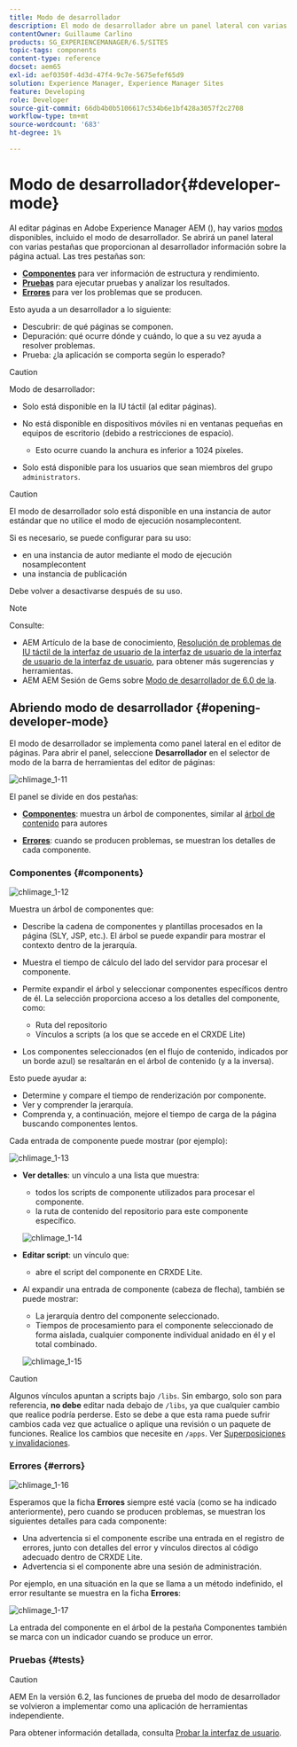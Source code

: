 ```yaml
---
title: Modo de desarrollador
description: El modo de desarrollador abre un panel lateral con varias pestañas que proporcionan al desarrollador información sobre la página actual.
contentOwner: Guillaume Carlino
products: SG_EXPERIENCEMANAGER/6.5/SITES
topic-tags: components
content-type: reference
docset: aem65
exl-id: aef0350f-4d3d-47f4-9c7e-5675efef65d9
solution: Experience Manager, Experience Manager Sites
feature: Developing
role: Developer
source-git-commit: 66db4b0b5106617c534b6e1bf428a3057f2c2708
workflow-type: tm+mt
source-wordcount: '683'
ht-degree: 1%

---
```


# Modo de desarrollador{#developer-mode}

Al editar páginas en Adobe Experience Manager AEM (), hay varios [modos](/help/sites-authoring/author-environment-tools.md#modestouchoptimizedui) disponibles, incluido el modo de desarrollador. Se abrirá un panel lateral con varias pestañas que proporcionan al desarrollador información sobre la página actual. Las tres pestañas son:

* **[Componentes](#components)** para ver información de estructura y rendimiento.
* **[Pruebas](#tests)** para ejecutar pruebas y analizar los resultados.
* **[Errores](#errors)** para ver los problemas que se producen.

Esto ayuda a un desarrollador a lo siguiente:

* Descubrir: de qué páginas se componen.
* Depuración: qué ocurre dónde y cuándo, lo que a su vez ayuda a resolver problemas.
* Prueba: ¿la aplicación se comporta según lo esperado?

>[!CAUTION]
>
>Modo de desarrollador:
>
>* Solo está disponible en la IU táctil (al editar páginas).
>* No está disponible en dispositivos móviles ni en ventanas pequeñas en equipos de escritorio (debido a restricciones de espacio).
>
>   * Esto ocurre cuando la anchura es inferior a 1024 píxeles.
>* Solo está disponible para los usuarios que sean miembros del grupo `administrators`.

>[!CAUTION]
>
>El modo de desarrollador solo está disponible en una instancia de autor estándar que no utilice el modo de ejecución nosamplecontent.
>
>Si es necesario, se puede configurar para su uso:
>
>* en una instancia de autor mediante el modo de ejecución nosamplecontent
>* una instancia de publicación
>
>Debe volver a desactivarse después de su uso.

>[!NOTE]
>
>Consulte:
>
>* AEM Artículo de la base de conocimiento, [Resolución de problemas de IU táctil de la interfaz de usuario de la interfaz de usuario de la interfaz de usuario de la interfaz de usuario](https://helpx.adobe.com/experience-manager/kb/troubleshooting-aem-touchui-issues.html), para obtener más sugerencias y herramientas.
>* AEM AEM Sesión de Gems sobre [Modo de desarrollador de 6.0 de la](https://experienceleague.adobe.com/docs/events/experience-manager-gems-recordings/gems2014/aem-developer-mode.html).
>

## Abriendo modo de desarrollador {#opening-developer-mode}

El modo de desarrollador se implementa como panel lateral en el editor de páginas. Para abrir el panel, seleccione **Desarrollador** en el selector de modo de la barra de herramientas del editor de páginas:

![chlimage_1-11](assets/chlimage_1-11.png)

El panel se divide en dos pestañas:

* **[Componentes](/help/sites-developing/developer-mode.md#components)**: muestra un árbol de componentes, similar al [árbol de contenido](/help/sites-authoring/author-environment-tools.md#content-tree) para autores

* **[Errores](/help/sites-developing/developer-mode.md#errors)**: cuando se producen problemas, se muestran los detalles de cada componente.

### Componentes {#components}

![chlimage_1-12](assets/chlimage_1-12.png)

Muestra un árbol de componentes que:

* Describe la cadena de componentes y plantillas procesados en la página (SLY, JSP, etc.). El árbol se puede expandir para mostrar el contexto dentro de la jerarquía.
* Muestra el tiempo de cálculo del lado del servidor para procesar el componente.
* Permite expandir el árbol y seleccionar componentes específicos dentro de él. La selección proporciona acceso a los detalles del componente, como:

   * Ruta del repositorio
   * Vínculos a scripts (a los que se accede en el CRXDE Lite)

* Los componentes seleccionados (en el flujo de contenido, indicados por un borde azul) se resaltarán en el árbol de contenido (y a la inversa).

Esto puede ayudar a:

* Determine y compare el tiempo de renderización por componente.
* Ver y comprender la jerarquía.
* Comprenda y, a continuación, mejore el tiempo de carga de la página buscando componentes lentos.

Cada entrada de componente puede mostrar (por ejemplo):

![chlimage_1-13](assets/chlimage_1-13.png)

* **Ver detalles**: un vínculo a una lista que muestra:

   * todos los scripts de componente utilizados para procesar el componente.
   * la ruta de contenido del repositorio para este componente específico.

  ![chlimage_1-14](assets/chlimage_1-14.png)

* **Editar script**: un vínculo que:

   * abre el script del componente en CRXDE Lite.

* Al expandir una entrada de componente (cabeza de flecha), también se puede mostrar:

   * La jerarquía dentro del componente seleccionado.
   * Tiempos de procesamiento para el componente seleccionado de forma aislada, cualquier componente individual anidado en él y el total combinado.

  ![chlimage_1-15](assets/chlimage_1-15.png)

>[!CAUTION]
>
>Algunos vínculos apuntan a scripts bajo `/libs`. Sin embargo, solo son para referencia, **no debe** editar nada debajo de `/libs`, ya que cualquier cambio que realice podría perderse. Esto se debe a que esta rama puede sufrir cambios cada vez que actualice o aplique una revisión o un paquete de funciones. Realice los cambios que necesite en `/apps`. Ver [Superposiciones y invalidaciones](/help/sites-developing/overlays.md).

### Errores {#errors}

![chlimage_1-16](assets/chlimage_1-16.png)

Esperamos que la ficha **Errores** siempre esté vacía (como se ha indicado anteriormente), pero cuando se producen problemas, se muestran los siguientes detalles para cada componente:

* Una advertencia si el componente escribe una entrada en el registro de errores, junto con detalles del error y vínculos directos al código adecuado dentro de CRXDE Lite.
* Advertencia si el componente abre una sesión de administración.

Por ejemplo, en una situación en la que se llama a un método indefinido, el error resultante se muestra en la ficha **Errores**:

![chlimage_1-17](assets/chlimage_1-17.png)

La entrada del componente en el árbol de la pestaña Componentes también se marca con un indicador cuando se produce un error.

### Pruebas {#tests}

>[!CAUTION]
>
>AEM En la versión 6.2, las funciones de prueba del modo de desarrollador se volvieron a implementar como una aplicación de herramientas independiente.
>
>Para obtener información detallada, consulta [Probar la interfaz de usuario](/help/sites-developing/hobbes.md).
